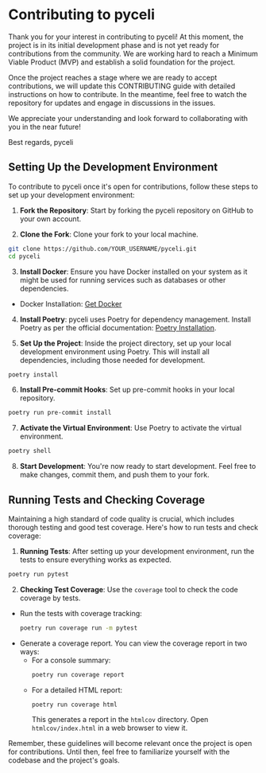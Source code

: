 # Contributing to pyceli

Thank you for your interest in contributing to pyceli! At this moment, the project is in its initial development phase and is not yet ready for contributions from the community. We are working hard to reach a Minimum Viable Product (MVP) and establish a solid foundation for the project.

Once the project reaches a stage where we are ready to accept contributions, we will update this CONTRIBUTING guide with detailed instructions on how to contribute. In the meantime, feel free to watch the repository for updates and engage in discussions in the issues.

We appreciate your understanding and look forward to collaborating with you in the near future!

Best regards,
pyceli

## Setting Up the Development Environment

To contribute to pyceli once it's open for contributions, follow these steps to set up your development environment:

1. **Fork the Repository**: Start by forking the pyceli repository on GitHub to your own account.

2. **Clone the Fork**: Clone your fork to your local machine.

```bash
git clone https://github.com/YOUR_USERNAME/pyceli.git
cd pyceli
```

3. **Install Docker**: Ensure you have Docker installed on your system as it might be used for running services such as databases or other dependencies.

- Docker Installation: [Get Docker](https://docs.docker.com/get-docker/)

4. **Install Poetry**: pyceli uses Poetry for dependency management. Install Poetry as per the official documentation: [Poetry Installation](https://python-poetry.org/docs/#installation).

5. **Set Up the Project**: Inside the project directory, set up your local development environment using Poetry. This will install all dependencies, including those needed for development.

```bash
poetry install
```

6. **Install Pre-commit Hooks**: Set up pre-commit hooks in your local repository.

```bash
poetry run pre-commit install
```

7. **Activate the Virtual Environment**: Use Poetry to activate the virtual environment.

```bash
poetry shell
```

8. **Start Development**: You're now ready to start development. Feel free to make changes, commit them, and push them to your fork.

## Running Tests and Checking Coverage

Maintaining a high standard of code quality is crucial, which includes thorough testing and good test coverage. Here's how to run tests and check coverage:

1. **Running Tests**: After setting up your development environment, run the tests to ensure everything works as expected.

```bash
poetry run pytest
```

2. **Checking Test Coverage**: Use the `coverage` tool to check the code coverage by tests.

- Run the tests with coverage tracking:
  ```bash
  poetry run coverage run -m pytest
  ```
- Generate a coverage report. You can view the coverage report in two ways:
  - For a console summary:
    ```bash
    poetry run coverage report
    ```
  - For a detailed HTML report:
    ```bash
    poetry run coverage html
    ```
    This generates a report in the `htmlcov` directory. Open `htmlcov/index.html` in a web browser to view it.

Remember, these guidelines will become relevant once the project is open for contributions. Until then, feel free to familiarize yourself with the codebase and the project's goals.
